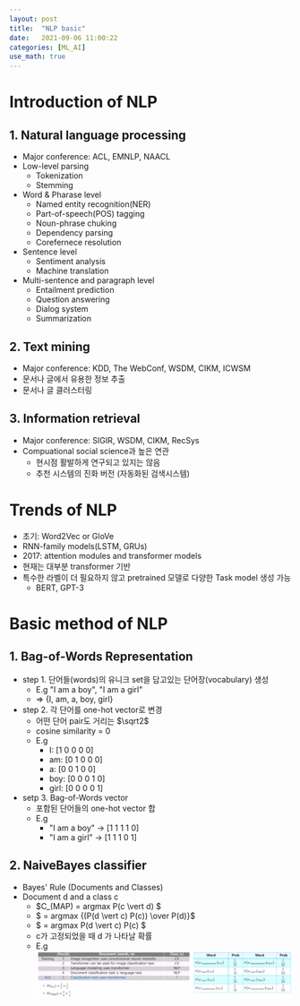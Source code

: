 ```yaml
---
layout: post
title:  "NLP basic"
date:   2021-09-06 11:00:22
categories: [ML_AI]
use_math: true
---
```


# Introduction of NLP
## 1. Natural language processing 
* Major conference: ACL, EMNLP, NAACL
* Low-level parsing 
	* Tokenization
	* Stemming
* Word & Pharase level
	* Named entity recognition(NER)
	* Part-of-speech(POS) tagging
	* Noun-phrase chuking
	* Dependency parsing
	* Corefernece resolution
* Sentence level
	* Sentiment analysis
	* Machine translation
* Multi-sentence and paragraph level
	* Entailment prediction
	* Question answering
	* Dialog system
	* Summarization

## 2. Text mining
* Major conference: KDD, The WebConf, WSDM, CIKM, ICWSM
* 문서나 글에서 유용한 정보 추출
* 문서나 글 클러스터링

## 3. Information retrieval
* Major conference: SIGIR, WSDM, CIKM, RecSys
* Compuational social science과 높은 연관
	* 현시점 활발하게 연구되고 있지는 않음
	* 추천 시스템의 진화 버전 (자동화된 검색시스템)

# Trends of NLP
* 초기: Word2Vec or GloVe
* RNN-family models(LSTM, GRUs)
* 2017: attention modules and transformer models
* 현재는 대부분 transformer 기반
* 특수한 라벨이 더 필요하지 않고 pretrained 모델로 다양한 Task model 생성 가능
	* BERT, GPT-3

# Basic method of NLP
## 1. Bag-of-Words Representation
* step 1. 단어들(words)의 유니크 set을 담고있는 단어장(vocabulary) 생성
	* E.g "I am a boy", "I am a girl"
	* => {I, am, a, boy, girl}
* step 2. 각 단어를 one-hot vector로 변경
	* 어떤 단어 pair도 거리는 $\sqrt2$
	* cosine similarity = 0
	* E.g
		* I: 	[1 0 0 0 0]
		* am: 	[0 1 0 0 0]
		* a: 	[0 0 1 0 0]
		* boy: 	[0 0 0 1 0]
		* girl:	[0 0 0 0 1]
* setp 3. Bag-of-Words vector
	* 포함된 단어들의 one-hot vector 합
	* E.g
		* "I am a boy" $\rightarrow$ [1 1 1 1 0]
		* "I am a girl" $\rightarrow$ [1 1 1 0 1]

## 2. NaiveBayes classifier
* Bayes' Rule (Documents and Classes)
* Document d and a class c
	* $C_(MAP) = argmax P(c \vert d) $
	* $ = argmax {(P(d \vert c) P(c)) \over P(d)}$
	* $ = argmax P(d \vert c) P(c) $
	* c가 고정되었을 때 d 가 나타날 확률
	* E.g  
	![](/assets/image/ustagelv2/w5_nb_1.png)
